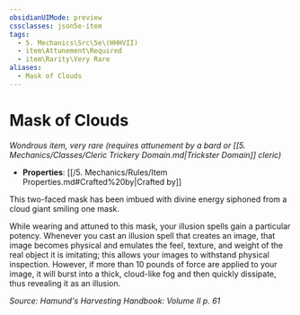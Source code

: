 ```yaml
---
obsidianUIMode: preview
cssclasses: json5e-item
tags:
  - 5. Mechanics\Src\5e\(HHHVII)
  - item\Attunement\Required
  - item\Rarity\Very Rare
aliases:
  - Mask of Clouds
---
```

# Mask of Clouds
*Wondrous item, very rare (requires attunement by a bard or [[5. Mechanics/Classes/Cleric Trickery Domain.md\|Trickster Domain]] cleric)*  

- **Properties**: [[/5. Mechanics/Rules/Item Properties.md#Crafted%20by\|Crafted by]]

This two-faced mask has been imbued with divine energy siphoned from a cloud giant smiling one mask.

While wearing and attuned to this mask, your illusion spells gain a particular potency. Whenever you cast an illusion spell that creates an image, that image becomes physical and emulates the feel, texture, and weight of the real object it is imitating; this allows your images to withstand physical inspection. However, if more than 10 pounds of force are applied to your image, it will burst into a thick, cloud-like fog and then quickly dissipate, thus revealing it as an illusion.

*Source: Hamund's Harvesting Handbook: Volume II p. 61*
